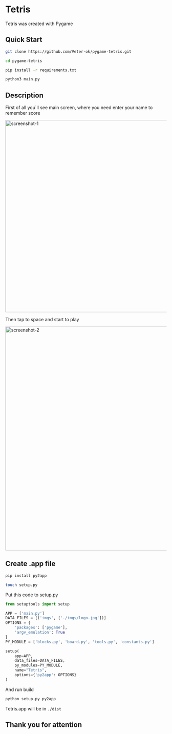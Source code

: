 # Tetris

Tetris was created with Pygame

## Quick Start

```bash
git clone https://github.com/Veter-ok/pygame-tetris.git
```

``` bash
cd pygame-tetris
```

```bash
pip install -r requirements.txt
```

```bash
python3 main.py
```

## Description

First of all you`ll see main screen, where you need enter your name to remember score

<img width="600" alt="screenshot-1" src="https://user-images.githubusercontent.com/61391385/222982362-8259c242-4e45-415e-8e94-75d70ca0c7c1.png">


Then tap to space and start to play

<img width="699" alt="screenshot-2" src="https://user-images.githubusercontent.com/61391385/222982885-61c5f162-a4e2-4281-94c8-585bad97ec01.png">

## Create .app file

```bash
pip install py2app
```

```bash
touch setup.py
```

Put this code to setup.py

```python
from setuptools import setup

APP = ['main.py']
DATA_FILES = [('imgs', ['./imgs/logo.jpg'])]
OPTIONS = {
	'packages': ['pygame'],
	'argv_emulation': True	
}
PY_MODULE = ['blocks.py', 'board.py', 'tools.py', 'constants.py']

setup(
	app=APP,
    data_files=DATA_FILES,
	py_modules=PY_MODULE,
	name="Tetris",
	options={'py2app': OPTIONS}
)
```

And run build

```bash
python setup.py py2app
```

Tetris.app will be in `./dist`

## Thank you for attention
